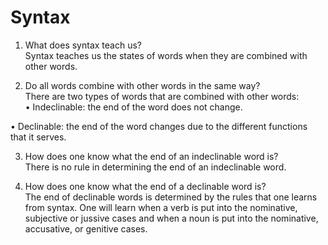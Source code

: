 Syntax
======

1. What does syntax teach us?  
 Syntax teaches us the states of words when they are combined with other
words.

2. Do all words combine with other words in the same way?  
 There are two types of words that are combined with other words:  
 • Indeclinable: the end of the word does not change.

• Declinable: the end of the word changes due to the different functions
that it serves.

3. How does one know what the end of an indeclinable word is?  
 There is no rule in determining the end of an indeclinable word.

4. How does one know what the end of a declinable word is?  
 The end of declinable words is determined by the rules that one learns
from syntax. One will learn when a verb is put into the nominative,
subjective or jussive cases and when a noun is put into the nominative,
accusative, or genitive cases.


